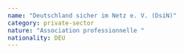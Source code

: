 ```yaml
---
name: "Deutschland sicher im Netz e. V. (DsiN)"
category: private-sector
nature: "Association professionnelle "
nationality: DEU
---
```

    